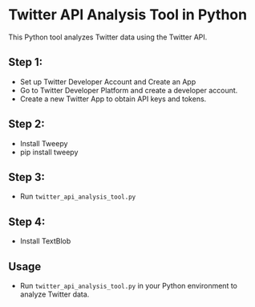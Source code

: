 
# Twitter API Analysis Tool in Python

This Python tool analyzes Twitter data using the Twitter API.
## Step 1: 
- Set up Twitter Developer Account and Create an App
- Go to Twitter Developer Platform and create a developer account.
- Create a new Twitter App to obtain API keys and tokens.
## Step 2: 
- Install Tweepy
- pip install tweepy
## Step 3:
- Run `twitter_api_analysis_tool.py`
## Step 4:
- Install TextBlob
## Usage
- Run `twitter_api_analysis_tool.py` in your Python environment to analyze Twitter data.

